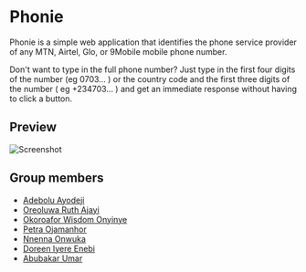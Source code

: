 # Phonie

Phonie is a simple web application that identifies the phone service provider of any MTN, Airtel, Glo, or 9Mobile mobile phone number.

Don't want to type in the full phone number? Just type in the first four digits of the number (eg 0703... ) or the country code and the first three digits of the number ( eg +234703... ) and get an immediate response without having to click a button.

## Preview

![Screenshot](./images/deployed.png)


## Group members

* [Adebolu Ayodeji](https://github.com/Adeyod)
* [Oreoluwa Ruth Ajayi](https://github.com/oreoluwa212)
* [Okoroafor Wisdom Onyinye]()
* [Petra Ojamanhor](https://github.com/Petra-Cae)
* [Nnenna Onwuka](https://github.com/Nne1509)
* [Doreen Iyere Enebi](https://github.com/Deetechdiva)
* [Abubakar Umar](https://github.com/abksidiq)

